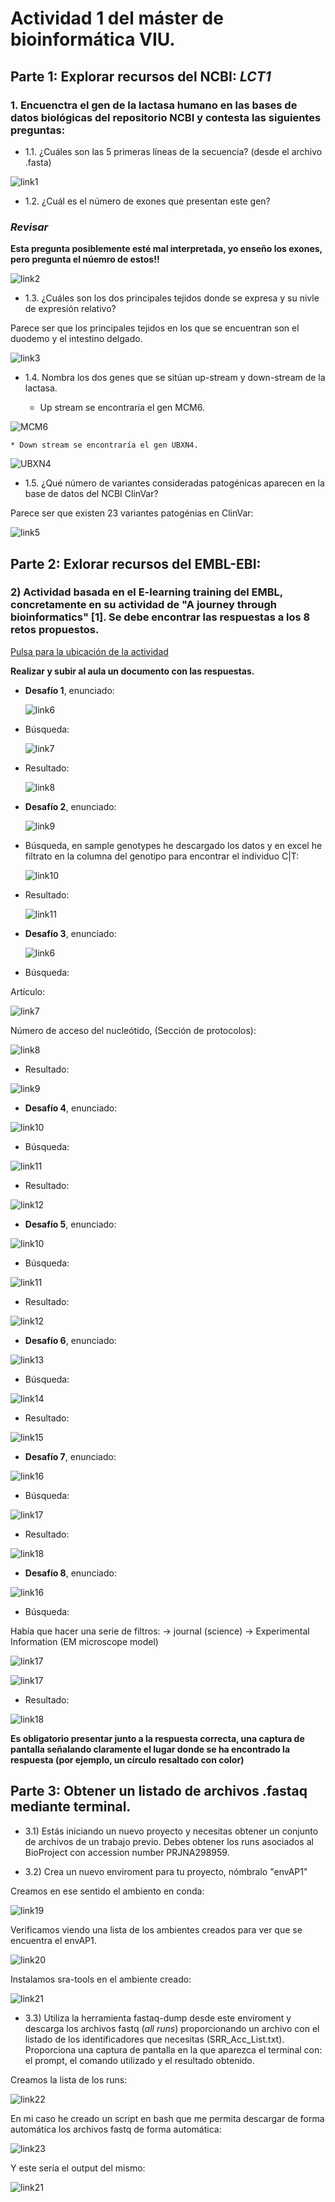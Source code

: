 # Actividad 1 del máster de bioinformática VIU.

## Parte 1: Explorar recursos  del NCBI: *LCT1*

### 1. Encuenctra el gen de la lactasa humano en las bases de datos biológicas del repositorio NCBI y contesta las siguientes preguntas:

* 1.1. ¿Cuáles son las 5 primeras líneas de la secuencia? (desde el archivo .fasta)

![link1](images/5_priemeras_lineas_lactasa.png)

* 1.2. ¿Cuál es el número de exones que presentan este gen?

### ***Revisar***

**Esta pregunta posiblemente esté mal interpretada, yo enseño los exones, pero pregunta el núemro de estos!!**

![link2](images/exones_lactasa.png)

* 1.3. ¿Cuáles son los dos principales tejidos donde se expresa y su nivle de expresión relativo?

Parece ser que los principales tejidos en los que se encuentran son el duodemo y el intestino delgado.

![link3](images/tejidos_expresados.png)

* 1.4. Nombra los dos genes que se sitúan up-stream y down-stream de la lactasa.

    * Up stream se encontraría el gen MCM6.

![MCM6](images/mcm6.png)

    * Down stream se encontraría el gen UBXN4.

![UBXN4](images/ubxn4.png)

* 1.5. ¿Qué número de variantes consideradas patogénicas aparecen en la base de datos del NCBI ClinVar?

Parece ser que existen 23 variantes patogénias en ClinVar:

![link5](images/variantes_patogenicas.png)

## Parte 2: Exlorar recursos del EMBL-EBI:

### 2) Actividad basada en el E-learning training del EMBL, concretamente en su actividad de "A journey through bioinformatics" [1]. Se debe encontrar las respuestas a los 8 retos propuestos.

[Pulsa para la ubicación de la actividad](https://www.ebi.ac.uk/training/online/courses/a-journey-through-bioinformatics/)

**Realizar y subir al aula un documento con las respuestas.**

* **Desafío 1**, enunciado:

    ![link6](images/1desafio.png) 
    
* Búsqueda:

    ![link7](images/1desafio_busqueda.png)

* Resultado:

    ![link8](images/1desafio_resultado.png)

* **Desafío 2**, enunciado:

    ![link9](images/2desafio.png) 
    
* Búsqueda, en sample genotypes he descargado los datos y en excel he filtrato en la columna del genotipo para encontrar el individuo C|T:

    ![link10](images/2desafio_busqueda.png)

* Resultado:

    ![link11](images/2desafio_resultado.png)

* **Desafío 3**, enunciado:

    ![link6](images/3desafio.png) 
    
* Búsqueda:

Artículo:

![link7](images/3Desafio.png)

Número de acceso del nucleótido, (Sección de protocolos):

![link8](images/3desafio_nucleotido.png)

* Resultado:

![link9](images/3desafio_resultado.png)

* **Desafío 4**, enunciado:

![link10](images/4desafio.png) 
    
* Búsqueda:

![link11](images/4desafio_busqueda.png)

* Resultado:

![link12](images/4desafio_resultado.png)

* **Desafío 5**, enunciado:

![link10](images/5desafio.png) 
    
* Búsqueda:

![link11](images/5.desafio_busqueda.png)

* Resultado:

![link12](images/4desafio_resultado.png)

* **Desafío 6**, enunciado:

![link13](images/6desafio.png) 
    
* Búsqueda:

![link14](images/6desafio_busqueda.png)

* Resultado:

![link15](images/6desafio_resultado2.png)

* **Desafío 7**, enunciado:

![link16](images/7desafio.png) 
    
* Búsqueda:

![link17](images/7desafio_busqueda.png)

* Resultado:

![link18](images/7desafio_resultado.png)

* **Desafío 8**, enunciado:

![link16](images/8desafio.png) 
    
* Búsqueda:

Había que hacer una serie de filtros: -> journal (science) -> Experimental Information (EM microscope model)

![link17](images/8desafio_busqueda.png)

![link17](images/8desafio_busqueda2.png)


* Resultado:

![link18](images/8desafio_resultado.png)



**Es obligatorio presentar junto a la respuesta correcta, una captura de pantalla señalando claramente el lugar donde se ha encontrado la respuesta (por ejemplo, un círculo resaltado con color)**

## Parte 3: Obtener un listado de archivos .fastaq mediante terminal.

* 3.1) Estás iniciando un nuevo proyecto y necesitas obtener un conjunto de archivos de un trabajo previo. Debes obtener los runs asociados al BioProject con accession number PRJNA298959.

 * 3.2) Crea un nuevo enviroment para tu proyecto, nómbralo "envAP1"

 Creamos en ese sentido el ambiento en conda:

 ![link19](images/crear_ambiente.png)

 Verificamos viendo una lista de los ambientes creados para ver que se encuentra el envAP1.

 ![link20](images/lista_ambientes.png)

Instalamos sra-tools en el ambiente creado:

 ![link21](images/instalar_sratools.png)

* 3.3) Utiliza la herramienta fastaq-dump desde este enviroment y descarga los archivos fastq (*all runs*) proporcionando un archivo con el listado de los identificadores que necesitas (SRR_Acc_List.txt). Proporciona una captura de pantalla en la que aparezca el terminal con: el prompt, el comando utilizado y el resultado obtenido.

Creamos la lista de los runs:

![link22](images/SRR_lista.png)

En mi caso he creado un script en bash que me permita descargar de forma automática los archivos fastq de forma automática:

![link23](images/script_sra.png)

Y este sería el output del mismo:

![link21](images/srr_output.png)
